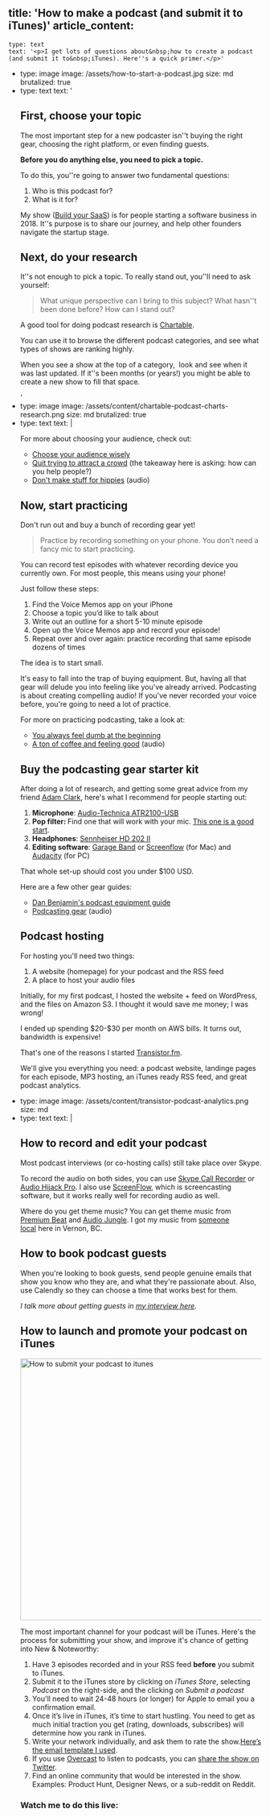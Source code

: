 title: 'How to make a podcast (and submit it to iTunes)'
article_content:
  -
    type: text
    text: '<p>I get lots of questions about&nbsp;how to create a podcast (and submit it to&nbsp;iTunes). Here''s a quick primer.</p>'
  -
    type: image
    image: /assets/how-to-start-a-podcast.jpg
    size: md
    brutalized: true
  -
    type: text
    text: '<p></p><h2>First, choose your topic</h2><p>The most important step for a new podcaster isn''t buying the right gear,&nbsp;choosing the right platform, or even finding guests.</p><p><b>Before you do anything else, you need to pick a topic.</b></p><p>To do this, you''re going to answer two fundamental questions:</p><ol><li>Who is this podcast for?<br></li><li>What is it for?<br></li></ol><p>My show (<a href="https://saas.transistor.fm">Build your SaaS</a>) is for people starting a software business in 2018. It''s purpose is to share our journey, and help other founders navigate the startup stage.</p><h2>Next, do your research</h2><p>It''s not enough to pick a topic. To really stand out, you''ll need to ask yourself:</p><blockquote>What unique perspective can I bring to this subject? What hasn''t been done before? How can I stand out?</blockquote><p>A good tool for doing podcast research is <a href="https://chartable.com/">Chartable</a>.</p><p>You can use it to browse the different podcast categories, and see what types of shows are ranking highly.</p><p>When you see a show at the top of a category,&nbsp; look and see when it was last updated. If it''s been months (or years!) you might be able to create a new show to fill that space.</p>'
  -
    type: image
    image: /assets/content/chartable-podcast-charts-research.png
    size: md
    brutalized: true
  -
    type: text
    text: |
      <p>For more about choosing your audience, check out:</p><ul>
      <li><a href="http://justinjackson.ca/who-do-you-love/">Choose your audience wisely</a></li>
      <li><a href="https://medium.com/product-people/quit-trying-to-attract-a-crowd-544ec0ec7b4b">Quit trying to attract a crowd</a> (the takeaway here is asking: how can you help people?)</li>
      <li><a href="http://buildandlaunch.net/1/">Don't make stuff for hippies</a> (audio)</li>
      </ul><h2>Now, start practicing</h2><p>Don't run out and buy a bunch of recording gear yet!</p><blockquote><p>Practice by recording something on your phone. You don’t need a fancy mic to start practicing.</p></blockquote><p>You can record test episodes with whatever recording device you currently own. For most people, this means using your phone!</p><p>Just follow these steps:</p><ol>
      <li>Find the Voice Memos app on your iPhone</li>
      <li>Choose a topic you’d like to talk about</li>
      <li>Write out an outline for a short 5-10 minute episode</li>
      <li>Open up the Voice Memos app and record your episode!</li>
      <li>Repeat over and over again: practice recording that same episode dozens of times</li>
      </ol><p>The idea is to start small.&nbsp;</p><p>It's easy to fall into the trap of buying equipment. But, having all that gear will delude you into feeling like you've already arrived. Podcasting is about creating compelling audio! If you've never recorded your voice before, you're going to need a lot of practice.</p><p>For more on practicing podcasting,&nbsp;take a look at:</p><ul>
      <li><a href="http://justinjackson.ca/dumb/">You always feel dumb at the beginning</a></li>
      <li><a href="http://buildandlaunch.net/2/">A ton of coffee and feeling good</a> (audio)</li>
      </ul><h2>Buy the podcasting gear starter kit</h2><p>After doing a lot of research, and getting some great advice from my friend <a href="http://avclark.com">Adam Clark</a>, here's what I recommend for people starting out:</p><ol>
      <li><strong>Microphone</strong>: <a href="http://www.amazon.ca/gp/product/B004QJOZS4/ref=as_li_qf_sp_asin_il_tl?ie=UTF8&amp;camp=15121&amp;creative=330641&amp;creativeASIN=B004QJOZS4&amp;linkCode=as2&amp;tag=justjackblog-20">Audio-Technica ATR2100-USB</a></li>
      <li><strong>Pop filter:&nbsp;</strong>Find one that will work with your mic. <a href="http://www.amazon.ca/dp/B00D78W20I/ref=pe_386430_126088100_TE_item">This one is a good start</a>.</li>
      <li><strong>Headphones</strong>: <a href="http://www.amazon.ca/gp/product/B003LPTAYI/ref=as_li_qf_sp_asin_il_tl?ie=UTF8&amp;camp=15121&amp;creative=330641&amp;creativeASIN=B003LPTAYI&amp;linkCode=as2&amp;tag=justjackblog-20">Sennheiser HD 202 II</a></li>
      <li><strong>Editing software</strong>: <a href="https://www.apple.com/ca/mac/garageband/">Garage Band</a>&nbsp;or <a href="https://store.telestream.net/affiliate.php?ACCOUNT=TELESTRE&amp;AFFILIATE=89620&amp;PATH=http://www.telestream.net/screenflow/">Screenflow</a> (for Mac) and <a href="http://audacity.sourceforge.net/">Audacity</a> (for PC)</li>
      </ol><p>That whole set-up should cost you under $100 USD.</p><p>Here are a few other gear guides:</p><ul>
      <li><a href="http://www.podcastmethod.co/podcasting-equipment-guide/">Dan Benjamin's podcast equipment guide</a></li>
      <li><a href="http://buildandlaunch.net/3/">Podcasting gear</a> (audio)</li>
      </ul><h2>Podcast hosting</h2><p>For hosting you'll need two things:</p><ol>
      <li>A&nbsp;website (homepage) for your podcast and the RSS feed</li>
      <li>A place to host your audio files</li>
      </ol><p>Initially, for my first podcast, I hosted the website + feed on <g class="gr_ gr_135 gr-alert gr_gramm gr_inline_cards gr_run_anim Punctuation only-del replaceWithoutSep" id="135" data-gr-id="135">WordPress,</g> and the files on Amazon S3. I thought it would save me money; I was wrong!</p><p>I ended up spending $20-$30 per month on AWS bills. It turns out, bandwidth is expensive!</p><p>That's one of the reasons I started&nbsp;<a href="https://transistor.fm/?utm_source=justinjackson.ca&amp;utm_medium=link&amp;utm_campaign=jjlinks">Transistor.fm</a>.&nbsp;</p><p>We'll give you everything you need: a podcast website, <g class="gr_ gr_1282 gr-alert gr_spell gr_inline_cards gr_run_anim ContextualSpelling ins-del multiReplace" id="1282" data-gr-id="1282">landinge</g> pages for each episode, MP3 hosting, an iTunes ready RSS feed, and great podcast analytics.</p>
  -
    type: image
    image: /assets/content/transistor-podcast-analytics.png
    size: md
  -
    type: text
    text: |
      <h2>How to record and edit your podcast</h2><p>Most podcast interviews (or co-hosting calls) still take place over Skype.</p><p>To record the audio on both sides, you can use <a href="http://www.ecamm.com/mac/callrecorder/">Skype Call Recorder</a> or <a href="https://www.rogueamoeba.com/audiohijackpro/">Audio Hijack Pro</a>. I also use <a href="http://www.telestream.net/screenflow/overview.htm">ScreenFlow</a>, which is screencasting software, but it works really well for recording audio as well.</p><p>Where do you get theme music? You can get theme music from <a href="http://www.premiumbeat.com/">Premium Beat</a> and <a href="http://audiojungle.net/">Audio Jungle</a>. I got my music from&nbsp;<a href="http://www.hiphopbeatsforsalenow.com/?utm_source=justinjackson">someone local</a>&nbsp;here in Vernon, BC.</p><h2>How to book podcast guests</h2><p>When you're looking to book guests, send people genuine emails that show you know who they are, and what they're passionate about. Also, use Calendly so they can choose a time that works best for them.<br></p><p><em>I talk more about getting guests in <a href="http://signaltower.co/justin-jackson/">my interview here</a>.</em></p><h2>How to launch and promote your podcast on iTunes</h2><p><img class="alignnone wp-image-1173 size-large" src="http://justinjackson.ca/wp-content/uploads/2015/07/how-to-submit-your-podcast-to-itunes-justin-jackson-1024x532.png" alt="How to submit your podcast to itunes" width="1000" height="520"></p><p>The most important channel for your podcast will be iTunes. Here's&nbsp;the process for submitting your show, and improve it's chance of getting into New &amp; Noteworthy:</p><ol>
      <li>Have 3 episodes recorded and in your RSS feed&nbsp;<strong>before</strong> you submit to iTunes.</li>
      <li>Submit it to the iTunes store by clicking on&nbsp;<em>iTunes Store</em>, selecting <em>Podcast</em> on the right-side, and the clicking on <em>Submit a podcast</em></li>
      <li>You'll need to wait 24-48 hours (or longer) for Apple to email you a confirmation email.</li>
      <li>Once it’s live in iTunes, it’s time to start hustling. You need to get as much initial traction you get (rating, downloads, subscribes) will determine how you rank in iTunes.</li>
      <li>Write your network individually, and ask them to rate the show.<a href="http://justinjackson.s3.amazonaws.com/buildandlaunchpod/template.txt">Here’s the email template I used</a>.</li>
      <li>If you use <a href="https://overcast.fm/">Overcast</a> to listen to podcasts, you can <a href="https://twitter.com/alexlaprade/status/560219664580886528">share the show on Twitter</a>.</li>
      <li>Find an online community that would be interested in the show. Examples: Product Hunt, Designer News, or a sub-reddit on Reddit.</li>
      </ol><h3>Watch me to do this live:</h3><style>.embed-container { position: relative; padding-bottom: 56.25%; height: 0; overflow: hidden; max-width: 100%; } .embed-container iframe, .embed-container object, .embed-container embed { position: absolute; top: 0; left: 0; width: 100%; height: 100%; }</style><div class="embed-container"></div><p>&nbsp;</p><h2>Questions?</h2><p>You might also be interested in these articles:</p><ul>
      <li>How to make money from your tiny podcast</li>
      <li><a href="https://justinjackson.ca/standstill/">Don't stand still</a></li>
      </ul>
seo:
  description: 'Here''s a guide that will help you get started with podcasting: gear, hosting, submitting to Apple Podcasts.'
  image: /assets/how-to-start-a-podcast.jpg
author: Justin
id: 9af84444-d1d3-4894-91e0-81052a673713
